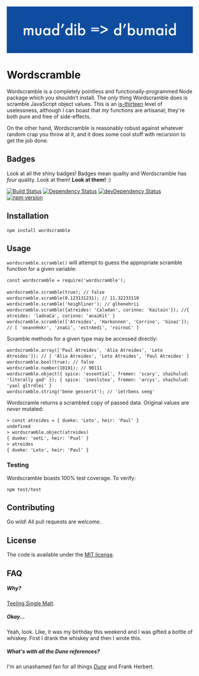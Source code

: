 ![](/banner.png)

# Wordscramble
Wordscramble is a completely pointless and functionally-programmed Node package which you shouldn't install. The *only* thing Wordscramble does is scramble JavaScript object values. This is an [is-thirteen](https://github.com/jezen/is-thirteen) level of uselessness, although _I_ can boast that _my_ functions are artisanal; they're both pure and free of side-effects.

On the other hand, Wordscramble is reasonably robust against whatever random crap you throw at it, and it does some cool stuff with recursion to get the job done.

## Badges
Look at all the shiny badges! Badges mean quality and Wordscramble has *four* quality. Look at them! **Look at them!** :)

[![Build Status](https://travis-ci.org/bhalash/wordscramble.svg?branch=master)](https://travis-ci.org/bhalash/wordscramble)
[![Dependency Status](https://david-dm.org/bhalash/wordscramble.svg)](https://david-dm.org/bhalash/wordscramble)
[![devDependency Status](https://david-dm.org/bhalash/wordscramble/dev-status.svg)](https://david-dm.org/bhalash/wordscramble#info=devDependencies)
[![npm version](https://badge.fury.io/js/wordscramble.svg)](https://badge.fury.io/js/wordscramble)

## Installation

    npm install wordscramble

## Usage
`wordscramble.scramble()` will attempt to guess the appropriate scramble function for a given variable:

    const wordscramble = require('wordscramble');

    wordscramble.scramble(true); // false
    wordscramble.scramble(0.123131231); // 11.32233110
    wordscramble.scramble('heighliner'); // glhenehrii
    wordscramble.scramble({atreides: 'Caladan', corinno: 'Kaitain'}); //{ atreides: 'ladnaCa', corinno: 'anaiKit' }
    wordscramble.scramble(['Atreides', 'Harkonnen', 'Corrino', 'Ginaz']); // [ 'oeannHnkr', 'znaGi', 'estrAedi', 'roirnoC' ]

Scramble methods for a given type may be accessed directly:

    wordscramble.array(['Paul Atreides', 'Alia Atreides', 'Leto Atreides']); // [ 'Alia Atreides', 'Leto Atreides', 'Paul Atreides' ]
    wordscramble.bool(true); // false
    wordscramble.number(10191); // 90111
    wordscramble.object({ spice: 'essential', fremen: 'scary', shaihulud: 'literally god' }); { spice: 'ineslstea', fremen: 'arcys', shaihulud: 'yaol gltrdlei' }
    wordscramble.string('bene gesserit'); // 'ietrbens seeg'

Wordscramle returns a scrambled copy of passed data. Original values are _never_ mutated:

    > const atreides = { dueke: 'Leto', heir: 'Paul' }
    undefined
    > wordscramble.object(atreides)
    { dueke: 'oetL', heir: 'Pual' }
    > atreides
    { dueke: 'Leto', heir: 'Paul' }

### Testing
Wordscramble boasts 100% test coverage. To verify:

    npm test/test

## Contributing
Go wild! All pull requests are welcome.

## License
The code is available under the [MIT license](/LICENSE).

## FAQ

##### Why?
[Teeling Single Malt](http://www.celticwhiskeyshop.com/teeling-single-malt-).

##### Okay...
Yeah, look. Like, it was my birthday this weekend and I was gifted a bottle of whiskey. First I drank the whiskey and then I wrote this.

##### What's with all the *Dune* references?
I'm an unashamed fan for all things [_Dune_](https://en.wikipedia.org/wiki/Dune_(novel)) and Frank Herbert.
